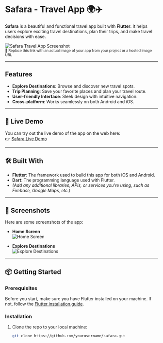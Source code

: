 # Safara - Travel App 🌍✈️

**Safara** is a beautiful and functional travel app built with **Flutter**. It helps users explore exciting travel destinations, plan their trips, and make travel decisions with ease.

![Safara Travel App Screenshot](https://your-image-url.com/screenshot.png)  
<sup>🔺 Replace this link with an actual image of your app from your project or a hosted image URL</sup>

---

## Features

- **Explore Destinations**: Browse and discover new travel spots.
- **Trip Planning**: Save your favorite places and plan your travel route.
- **User-friendly Interface**: Sleek design with intuitive navigation.
- **Cross-platform**: Works seamlessly on both Android and iOS.

---

## 🚀 Live Demo

You can try out the live demo of the app on the web here:  
👉 [Safara Live Demo](https://safara.vercel.app/)

---

## 🛠️ Built With

- **Flutter**: The framework used to build this app for both iOS and Android.
- **Dart**: The programming language used with Flutter.
- *(Add any additional libraries, APIs, or services you're using, such as Firebase, Google Maps, etc.)*

---

## 📸 Screenshots

Here are some screenshots of the app:

- **Home Screen**  
  ![Home Screen](screenshots/home.png)

- **Explore Destinations**  
  ![Explore Destinations](screenshots/explore.png)

---

## 📦 Getting Started

### Prerequisites

Before you start, make sure you have Flutter installed on your machine. If not, follow the [Flutter installation guide](https://flutter.dev/docs/get-started/install).

### Installation

1. Clone the repo to your local machine:

   ```bash
   git clone https://github.com/yourusername/safara.git
